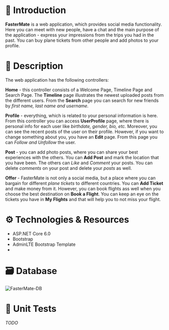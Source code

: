 # :thought_balloon: Introduction
**FasterMate** is a web application, which provides social media functionality. Here you can meet with new people, have a chat and the main purpose of the application - express your impressions from the trips you had in the past. You can buy plane tickets from other people and add photos to your profile.

# 📃 Description
The web application has the following controllers:

**Home** - this controller consists of a Welcome Page, Timeline Page and Search Page. The **Timeline** page illustrates the newest uploaded posts from the different users. From the **Search** page you can search for new friends by *first name, last name and username.*

**Profile** - everything, which is related to your personal information is here. From this controller you can access **UserProfile** page, where there is personal info for each user like *birthdate, gender, bio, etc.* Moreover, you can see the recent posts of the user on their profile. However, if you want to change something about you, you have an **Edit** page. From this page you can *Follow and Unfollow* the user.

**Post** - you can add photo posts, where you can share your best experiences with the others. You can **Add Post** and mark the location that you have been. The others can *Like* and *Comment* your posts. You can delete *comments* on your post and delete your *posts* as well.

**Offer** - FasterMate is not only a social media, but a place where you can bargain for different *plane tickets* to different countries. You can **Add Ticket** and make money from it. However, you can book flights ass well when you choose the best destination on **Book a Flight**. You can keep an eye on the tickets you have in **My Flights** and that will help you to not miss your flight.

# ⚙ Technologies & Resources
 - ASP.NET Core 6.0
 - Bootstrap
 - AdminLTE Bootstrap Template
 - 
# 🗃️ Database
![FasterMate-DB](https://user-images.githubusercontent.com/75324909/162582399-c69bd803-39eb-4b91-a21c-4e1f001fc985.png)

# 🧪 Unit Tests
*TODO*
